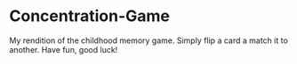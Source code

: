# Concentration-Game
My rendition of the childhood memory game. 
Simply flip a card a match it to another.
Have fun, good luck!
